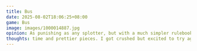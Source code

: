 ```yaml
---
title: Bus
date: 2025-08-02T18:06:25+08:00
game: Bus
image: images/1000014887.jpg
opinion: As punishing as any splotter, but with a much simpler rulebook, faster play
thoughts: time and prettier pieces. I got crushed but excited to try again!
---
```

